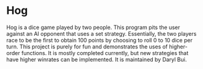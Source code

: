 # Hog
Hog is a dice game played by two people. This program pits the user against an AI opponent that uses a set strategy. Essentially, the two players race to be the first to obtain 100 points by choosing to roll 0 to 10 dice per turn. This project is purely for fun and demonstrates the uses of higher-order functions. It is mostly completed currently, but new strategies that have higher winrates can be implemented. It is maintained by Daryl Bui.
